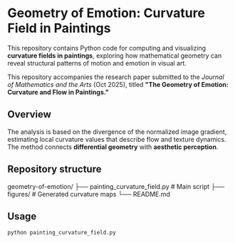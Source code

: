 # Geometry of Emotion: Curvature Field in Paintings

This repository contains Python code for computing and visualizing **curvature fields in paintings**, exploring how mathematical geometry can reveal structural patterns of motion and emotion in visual art.

This repository accompanies the research paper submitted to the *Journal of Mathematics and the Arts* (Oct 2025), titled **"The Geometry of Emotion: Curvature and Flow in Paintings."**

## Overview
The analysis is based on the divergence of the normalized image gradient, estimating local curvature values that describe flow and texture dynamics.  
The method connects **differential geometry** with **aesthetic perception**.

## Repository structure

geometry-of-emotion/
├── painting_curvature_field.py # Main script
├── figures/ # Generated curvature maps
└── README.md


## Usage
```bash
python painting_curvature_field.py

